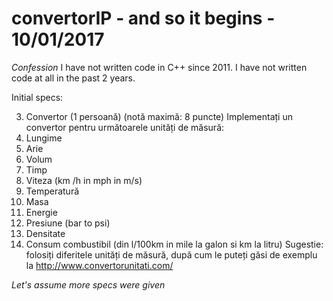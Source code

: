 # convertorIP - and so it begins - 10/01/2017

*Confession*
I have not written code in C++ since 2011.
I have not written code at all in the past 2 years.


Initial specs:

3. Convertor (1 persoană) (notă maximă: 8 puncte)
Implementați un convertor pentru următoarele unități de măsură:
1. Lungime
2. Arie
3. Volum
4. Timp
5. Viteza (km /h in mph in m/s)
6. Temperatură
7. Masa
8. Energie
9. Presiune (bar to psi)
10. Densitate
11. Consum combustibil (din l/100km in mile la galon si km la litru)
Sugestie: folosiți diferitele unități de măsură, după cum le puteți găsi de exemplu la
http://www.convertorunitati.com/

*Let's assume more specs were given*
